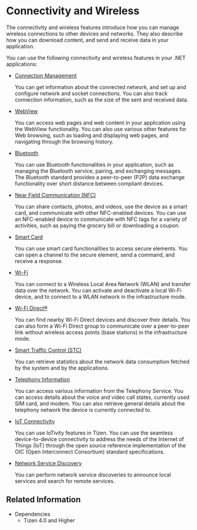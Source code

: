 # Connectivity and Wireless

The connectivity and wireless features introduce how you can manage wireless connections to other devices and networks. They also describe how you can download content, and send and receive data in your application.

You can use the following connectivity and wireless features in your .NET applications:

-   [Connection Management](connection.md)

    You can get information about the connected network, and set up and configure network and socket connections. You can also track connection information, such as the size of the sent and received data.

-   [WebView](webview.md)

    You can access web pages and web content in your application using the WebView functionality. You can also use various other features for Web browsing, such as loading and displaying web pages, and navigating through the browsing history.

-   [Bluetooth](bluetooth.md)

    You can use Bluetooth functionalities in your application, such as managing the Bluetooth service, pairing, and exchanging messages. The Bluetooth standard provides a peer-to-peer (P2P) data exchange functionality over short distance between compliant devices.

-   [Near Field Communication (NFC)](nfc.md)

    You can share contacts, photos, and videos, use the device as a smart card, and communicate with other NFC-enabled devices. You can use an NFC-enabled device to communicate with NFC tags for a variety of activities, such as paying the grocery bill or downloading a coupon.

-   [Smart Card](smartcard.md)

    You can use smart card functionalities to access secure elements. You can open a channel to the secure element, send a command, and receive a response.

-   [Wi-Fi](wifi.md)

    You can connect to a Wireless Local Area Network (WLAN) and transfer data over the network. You can activate and deactivate a local Wi-Fi device, and to connect to a WLAN network in the infrastructure mode.

-   [Wi-Fi Direct®](wifi-direct.md)

    You can find nearby Wi-Fi Direct devices and discover their details. You can also form a Wi-Fi Direct group to communicate over a peer-to-peer link without wireless access points (base stations) in the infrastructure mode.

- [Smart Traffic Control (STC)](stc.md)

  You can retrieve statistics about the network data consumption fetched by the system and by the applications.

-   [Telephony Information](telephony.md)

    You can access various information from the Telephony Service. You can access details about the voice and video call states, currently used SIM card, and modem. You can also retrieve general details about the telephony network the device is currently connected to.

-   [IoT Connectivity](iotcon.md)

    You can use IoTivity features in Tizen. You can use the seamless device-to-device connectivity to address the needs of the Internet of Things (IoT) through the open source reference implementation of the OIC (Open Interconnect Consortium) standard specifications.

-   [Network Service Discovery](nsd.md)

    You can perform network service discoveries to announce local services and search for remote services.


## Related Information
* Dependencies
    -   Tizen 4.0 and Higher
